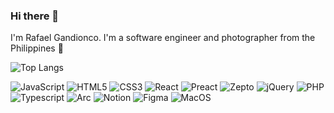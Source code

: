 ### Hi there 👋

I'm Rafael Gandionco. I'm a software engineer and photographer from the Philippines 🌴


<!-- See: https://github.com/anuraghazra/github-readme-stats?tab=readme-ov-file#all-demos -->
![Top Langs](https://github-readme-stats.vercel.app/api/top-langs/?username=rafaelgandi&layout=compact&theme=dracula)

<!-- See: https://home.aveek.io/GitHub-Profile-Badges/ -->
![JavaScript](https://img.shields.io/badge/JavaScript-F7DF1E.svg?style=for-the-badge&logo=JavaScript&logoColor=black)
![HTML5](https://img.shields.io/badge/html5-%23E34F26.svg?style=for-the-badge&logo=html5&logoColor=white)
![CSS3](https://img.shields.io/badge/css3-%231572B6.svg?style=for-the-badge&logo=css3&logoColor=white)
![React](https://img.shields.io/badge/React-61DAFB.svg?style=for-the-badge&logo=React&logoColor=black)
![Preact](https://img.shields.io/badge/Preact-673AB8.svg?style=for-the-badge&logo=Preact&logoColor=white)
![Zepto](https://img.shields.io/badge/Zepto-green?style=for-the-badge)
![jQuery](https://img.shields.io/badge/jquery-%230769AD.svg?style=for-the-badge&logo=jquery&logoColor=white)
![PHP](https://img.shields.io/badge/php-%23777BB4.svg?style=for-the-badge&logo=php&logoColor=white)
![Typescript](https://img.shields.io/badge/TypeScript-3178C6.svg?style=for-the-badge&logo=TypeScript&logoColor=white)
![Arc](https://img.shields.io/badge/Arc-FCBFBD.svg?style=for-the-badge&logo=Arc&logoColor=black)
![Notion](https://img.shields.io/badge/Notion-ffffff.svg?style=for-the-badge&logo=Notion&logoColor=black)
![Figma](https://img.shields.io/badge/Figma-ec7dff.svg?style=for-the-badge&logo=Figma&logoColor=white)
![MacOS](https://img.shields.io/badge/Apple-cbd9de.svg?style=for-the-badge&logo=Apple&logoColor=black)









<!--
**rafaelgandi/rafaelgandi** is a ✨ _special_ ✨ repository because its `README.md` (this file) appears on your GitHub profile.
-->
